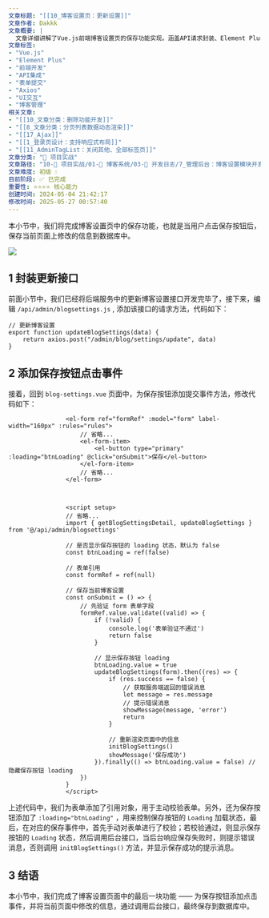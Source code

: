 ```yaml
---
文章标题: "[[10_博客设置页：更新设置]]" 
文章作者: Dakkk
文章概要: |
  文章详细讲解了Vue.js前端博客设置页的保存功能实现。涵盖API请求封装、Element Plus表单组件集成，以及表单验证、数据提交和UI反馈处理，确保用户修改信息成功保存到数据库。
文章标签:
- "Vue.js"
- "Element Plus"
- "前端开发"
- "API集成"
- "表单提交"
- "Axios"
- "UI交互"
- "博客管理"
相关文章:
- "[[10_文章分类：删除功能开发]]"
- "[[8_文章分类：分页列表数据动态渲染]]"
- "[[17_Ajax]]"
- "[[1_登录页设计：支持响应式布局]]"
- "[[11_AdminTagList：关闭其他、全部标签页]]"
文章分类: "🚀 项目实战"
文章路径: "10-🚀 项目实战/01-📝 博客系统/03-📝 开发日志/7_管理后台：博客设置模块开发/10_博客设置页：更新设置.md"
文章难度: 初级 💧
目前阶段: ✅ 已完成
重要性: ⭐⭐⭐⭐ 核心能力
创建时间: 2024-05-04 21:42:17
修改时间: 2025-05-27 00:57:40
---
```


本小节中，我们将完成博客设置页中的保存功能，也就是当用户点击保存按钮后，保存当前页面上修改的信息到数据库中。

![](https://img.quanxiaoha.com/quanxiaoha/169698800499187)

## 1 封装更新接口

前面小节中，我们已经将后端服务中的更新博客设置接口开发完毕了，接下来，编辑 `/api/admin/blogsettings.js` , 添加该接口的请求方法，代码如下：

```
// 更新博客设置
export function updateBlogSettings(data) {
    return axios.post("/admin/blog/settings/update", data)
}
```

## 2 添加保存按钮点击事件

接着，回到 `blog-settings.vue` 页面中，为保存按钮添加提交事件方法，修改代码如下：

```
				<el-form ref="formRef" :model="form" label-width="160px" :rules="rules">
					// 省略...
					<el-form-item>
    	                <el-button type="primary" :loading="btnLoading" @click="onSubmit">保存</el-button>
	                </el-form-item>
	                // 省略...
				</el-form>

                
                
                <script setup>
                // 省略...
                import { getBlogSettingsDetail, updateBlogSettings } from '@/api/admin/blogsettings'
				                
                // 是否显示保存按钮的 loading 状态，默认为 false
                const btnLoading = ref(false)

                // 表单引用
                const formRef = ref(null)
                
                // 保存当前博客设置
                const onSubmit = () => {
                    // 先验证 form 表单字段
                    formRef.value.validate((valid) => {
                        if (!valid) {
                            console.log('表单验证不通过')
                            return false
                        }

                        // 显示保存按钮 loading
                        btnLoading.value = true
                        updateBlogSettings(form).then((res) => {
                            if (res.success == false) {
                                // 获取服务端返回的错误消息
                                let message = res.message
                                // 提示错误消息
                                showMessage(message, 'error')
                                return
                            }

                            // 重新渲染页面中的信息
                            initBlogSettings()
                            showMessage('保存成功')
                        }).finally(() => btnLoading.value = false) // 隐藏保存按钮 loading
                    })
                }
                </script>
```

上述代码中，我们为表单添加了引用对象，用于主动校验表单。另外，还为保存按钮添加了 `:loading="btnLoading"` ，用来控制保存按钮的 `Loading` 加载状态，最后，在对应的保存事件中，首先手动对表单进行了校验；若校验通过，则显示保存按钮的 `Loading` 状态，然后调用后台接口，当后台响应保存失败时，则提示错误消息，否则调用 `initBlogSettings()` 方法，并显示保存成功的提示消息。
## 3 结语

本小节中，我们完成了博客设置页面中的最后一块功能 —— 为保存按钮添加点击事件，并将当前页面中修改的信息，通过调用后台接口，最终保存到数据库中。